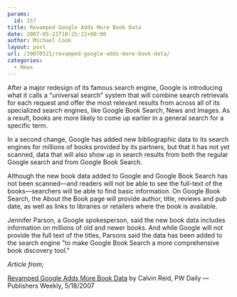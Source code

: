 ```yaml
---
params:
  id: 157
title: Revamped Google Adds More Book Data
date: 2007-05-21T10:25:22+00:00
author: Michael Cook
layout: post
url: /20070521/revamped-google-adds-more-book-data/
categories:
  - News
---
```

After a major redesign of its famous search engine, Google is introducing what it calls a "universal search" system that will combine search retrievals for each request and offer the most relevant results from across all of its specialized search engines, like Google Book Search, News and Images. As a result, books are more likely to come up earlier in a general search for a specific term.

In a second change, Google has added new bibliographic data to its search engines for millions of books provided by its partners, but that it has not yet scanned, data that will also show up in search results from both the regular Google search and from Google Book Search.

Although the new book data added to Google and Google Book Search has not been scanned—and readers will not be able to see the full-text of the books—searchers will be able to find basic information. On Google Book Search, the About the Book page will provide author, title, reviews and pub date, as well as links to libraries or retailers where the book is available.

Jennifer Parson, a Google spokesperson, said the new book data includes information on millions of old and newer books. And while Google will not provide the full text of the titles, Parsons said the data has been added to the search engine "to make Google Book Search a more comprehensive book discovery tool."

_Article from;_

[Revamped Google Adds More Book Data](http://www.publishersweekly.com/article/CA6444544.html?nid=2286)
by Calvin Reid, PW Daily — Publishers Weekly, 5/18/2007
